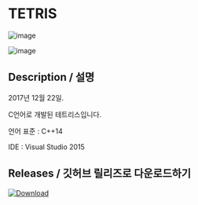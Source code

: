# TETRIS 

![image](https://user-images.githubusercontent.com/31683152/144196079-32e48720-25f3-4d80-9409-d9c1579add25.png)

![image](https://user-images.githubusercontent.com/31683152/144196140-bb1723b8-58a0-4de1-a641-ae8445955fbf.png)

## Description / 설명
2017년 12월 22일.

C언어로 개발된 테트리스입니다.

언어 표준 : C++14

IDE : Visual Studio 2015

## Releases  / 깃허브 릴리즈로 다운로드하기
[![Download](https://img.shields.io/github/v/release/sharlottes/Sharustry?color=ffd700&include_prereleases&label=DOWNLOAD%20LATEST%20RELEASE&logo=github&logoColor=green&style=for-the-badge)](https://github.com/sharlottes/Sharustry/releases)
